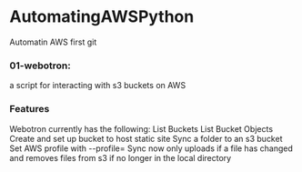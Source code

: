 # AutomatingAWSPython

Automatin AWS first git

### 01-webotron:

a script for interacting with s3 buckets on AWS

### Features

Webotron currently has the following:
List Buckets
List Bucket Objects
Create and set up bucket to host static site
Sync a folder to an s3 bucket
Set AWS profile with --profile=<name>
Sync now only uploads if a file has changed and removes files from s3 if no longer in the local directory
